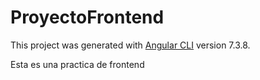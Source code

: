 # ProyectoFrontend

This project was generated with [Angular CLI](https://github.com/angular/angular-cli) version 7.3.8.

Esta es una practica de frontend
